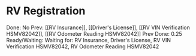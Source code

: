 # RV Registration

Done: No
Prev: [[RV Insurance]], [[Driver's License]], [[RV VIN Verification HSMV82042]], [[RV Odometer Reading HSMV82042]]
Prev Done: 0.25
Ready/Waiting: Waiting for: RV Insurance, Driver's License, RV VIN Verification  HSMV82042, RV Odometer Reading  HSMV82042